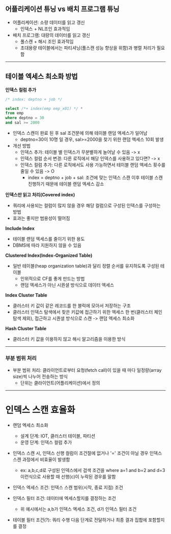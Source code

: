 ## 어플리케이션 튜닝 vs 배치 프로그램 튜닝
- 어플리케이션: 소량 데이터를 읽고 갱신
	- 인덱스 + NL조인 효과적임
- 배치 프로그램: 대량의 데이터를 읽고 갱신
	- 풀스캔 + 해시 조인 효과적임
	- 초대용량 테이블에서는 파티셔닝(풀스캔 성능 향상을 위함)과 병렬 처리가 필요함

---

## 테이블 엑세스 최소화 방법

**인덱스 컬럼 추가**

```sql
/* index: deptno + job */

select /*+ index(emp emp_x01) */ *
from emp
where deptno = 30
and sal >= 2000
```
- 인덱스 스캔이 완료 된 후 sal 조건문에 의해 테이블 랜덤 엑세스가 일어남
	- deptno=30이 10명 일 경우, sal>=2000을 찾기 위한 랜덤 엑세스 10회 발생
- 개선 방법 
	- 인덱스 추가: 테이블 별 인덱스가 무분별하게 늘어날 수 있음 -> x
	- 인덱스 컬럼 순서 변경: 다른 로직에서 해당 인덱스를 사용하고 있다면? -> x
	- 인덱스 컬럼 추가: 다른 로직에서도 사용 가능하면서 테이블 랜덤 액세스 횟수를 줄일 수 있음 -> O
		- index = deptno + job + sal: 조건에 맞는 인덱스 스캔 이후 테이블 스캔 진행하기 때문에 테이블 랜덤 엑세스 감소


**인덱스만 읽고 처리(Covered index)**
- 쿼리에 사용되는 컬럼이 많지 않을 경우 해당 컬럼으로 구성된 인덱스를 구성하는 방법
- 효과는 좋지만 범용성이 떨어짐


**Include Index**
- 테이블 랜덤 엑세스를 줄이기 위한 용도
- DBMS에 따라 지원하지 않을 수 있음


**Clustered Index(Index-Organized Table)**
- 일반 테이블(heap organization table)과 달리 정렬 순서를 유지하도록 구성된 테이블
	- 인위적으로 CF를 좋게 만드는 방법
	- 랜덤 엑세스가 아닌 시퀀셜 방식으로 데이터 엑세스

**Index Cluster Table**
- 클러스터 키 값이 같은 레코드를 한 블럭에 모아서 저장하는 구조
- 클러스터 인덱스 탐색에서 찾은 키값에 접근하기 위한 엑세스 한 번(클러스터 체인 탐색 제외), 접근하고 시퀀셜 방식으로 스캔 -> 랜덤 엑세스 최소화
	

**Hash Cluster Table**
- 클러스터 키 값을 이용하지 않고 해시 알고리즘을 이용한 방식
---

### 부분 범위 처리
- 부분 범위 처리: 클라이언트로부터 요청(fetch call)이 있을 때 마다 일정량(array size)씩 나누어 전송하는 방식 
	- 단위는 클라이언트(어플리케이션)에서 정의

---
# 인덱스 스캔 효율화

- 랜덤 엑세스 최소화 
	- 설계 단계: IOT, 클러스터 테이블, 파티션
	- 운영 단계: 인덱스 컬럼 추가

- 인덱스 스캔 시, 인덱스 선행 컬럼이 조건절에 없거나 '=' 조건이 아닐 경우 인덱스 스캔 과정에서 비효율이 발생함
	- ex: a,b,c,d로 구성된 인덱스에서 검색 조건을 where a=1 and b=2 and d=3 이런식으로 사용할 때 선행(c)이 누락된 경우를 말함
- 인덱스 엑세스 조건: 인덱스 스캔 범위(시작, 종료 지점) 조건
- 인덱스 필터 조건: 데이터에 엑세스할지를 결정하는 조건
	- 위 예시에서는 a,b가 인덱스 엑세스 조건, d가 인덱스 필터 조건
- 테이블 필터 조건(?): 쿼리 수행 다음 단계로 전달하거나 최종 결과 집합에 포함할지를 결정


